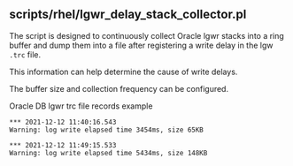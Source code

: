 ## scripts/rhel/lgwr_delay_stack_collector.pl

The script is designed to continuously collect Oracle lgwr stacks into a ring buffer and dump them into a file after registering a write delay in the lgw `.trc` file.

This information can help determine the cause of write delays.

The buffer size and collection frequency can be configured.

Oracle DB lgwr trc file records example

~~~
*** 2021-12-12 11:40:16.543
Warning: log write elapsed time 3454ms, size 65KB

*** 2021-12-12 11:49:15.533
Warning: log write elapsed time 5434ms, size 148KB
~~~
